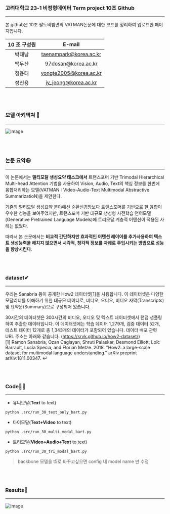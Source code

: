### 고려대학교 23-1 비정형데이터 Term project 10조 Github

---

본 github은 10조 팔도비빔면의 VATMAN논문에 대한 코드를 정리하여 업로드한 페이지입니다. 

| 10 조 구성원 |         E-mail         |
| :----------: | :--------------------: |
|    박태남    | taenampark@korea.ac.kr |
|    백두산    |  97dosan@korea.ac.kr   |
|    정용태    | yongte2005@korea.ac.kr |
|    정진용    |  jy_jeong@korea.ac.kr  |



<br/><br/>

### 모델 아키텍쳐 👀

---

![image](https://github.com/Kingdu97/VATMAN_30h/assets/122776983/d074fd9f-4055-406b-86d6-a2237f57f17b)

<br/><br/>

### 논문 요약😃

---

이 논문에서는 **멀티모달 생성요약 태스크에서** 트랜스포머 기반 Trimodal Hierarchical Multi-head Attention 기법을 사용하여 Vision, Audio, Text의 핵심 정보를 한번에 융합처리하는 모델(VATMAN : Video-Audio-Text Multimodal Abstractive SummarizatioN)을 제안한다.

기존의 멀티모달 생성요약 분야에선 순환신경망보다 트랜스포머를 기반으로 한 융합이 우수한 성능을 보여주었지만, 트랜스포머 기반 대규모 생성형 사전학습 언어모델(Generative Pretrained Language Models)에 트리모달 계층적 어탠션이 적용된 사례는 없었다.

따라서 본 논문에서는 **비교적 간단하지만 효과적인 어탠션 레이어를 추가사용하여 텍스트 생성능력을 해치지 않으면서 시각적, 청각적 정보를 차례로 주입시키는 방법으로 성능을 향상시킨다**.

<br/><br/>

### dataset✔

---

우리는 Sanabria 등이 공개한 How2 데이터셋[1]을 사용합니다. 이 데이터셋은 다양한 모달리티를 이해하기 위한 대규모 데이터로, 비디오, 오디오, 비디오 자막(Transcripts) 및 요약문(Summary)으로 구성되어 있습니다.

30시간의 데이터셋은 300시간의 비디오, 오디오 및 텍스트 데이터셋에서 랜덤 샘플링하여 추출한 데이터입니다. 이 데이터셋에는 학습 데이터 1,279개, 검증 데이터 52개, 테스트 데이터 12개로 총 1,343개의 데이터가 포함되어 있습니다. 데이터 배포 관련 URL 주소는 아래와 같습니다.
(https://srvk.github.io/how2-dataset/)
<br/>
[1] Ramon Sanabria, Ozan Caglayan, Shruti Palaskar, Desmond Elliott, Loïc Barrault, Lucia Specia, and Florian Metze. 2018. "How2: a large-scale dataset for multimodal language understanding." arXiv preprint arXiv:1811.00347. ↩

<br/><br/>

### Code🐱‍🏍

---

- 유니모달(**Text** to text)

`python .src/run_30_text_only_bart.py`

- 다이모달(**Text+Video** to text)

 `python .src/run_30_multi_modal_bart.py`

- 트리모달(**Video+Audio+Text** to text)

`python .src/run_30_tri_modal_bart.py`

> backbone 모델을 t5로 바꾸고싶으면 config 내 model name 만 수정

<br/><br/>

### Results🎁

---

![image](https://github.com/Kingdu97/VATMAN_30h/assets/122776983/12482ae2-33a6-48a8-91d3-aaf18d182e64)

 
